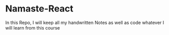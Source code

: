# Namaste-React 
In this Repo, I will keep all my handwritten Notes as well as code whatever I will learn from this course 
 